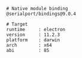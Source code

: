     # Native module binding
    @serialport/bindings@9.0.4

    # Target
    runtime     : electron
    version     : 11.2.3
    platform    : darwin
    arch        : x64
    abi         : 85
